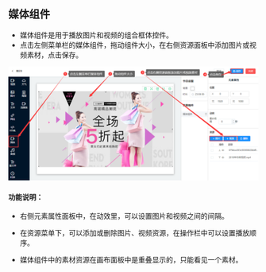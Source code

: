 ## 媒体组件
* 媒体组件是用于播放图片和视频的组合框体控件。
* 点击左侧菜单栏的媒体组件，拖动组件大小，在右侧资源面板中添加图片或视频素材，点击保存。

![avatar](../images/program/6.png)

#### 功能说明：

* 右侧元素属性面板中，在动效里，可以设置图片和视频之间的间隔。

* 在资源菜单下，可以添加或删除图片、视频资源，在操作栏中可以设置播放顺序。

* 媒体组件中的素材资源在画布面板中是重叠显示的，只能看见一个素材。
